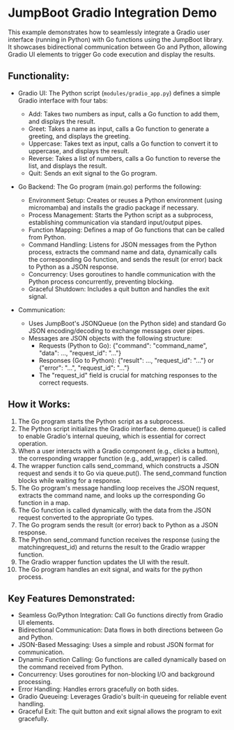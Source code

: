 # JumpBoot Gradio Integration Demo

This example demonstrates how to seamlessly integrate a Gradio user interface (running in Python) with Go functions using the JumpBoot library. It showcases bidirectional communication between Go and Python, allowing Gradio UI elements to trigger Go code execution and display the results.

## Functionality:

- Gradio UI: The Python script (`modules/gradio_app.py`) defines a simple Gradio interface with four tabs:

  - Add: Takes two numbers as input, calls a Go function to add them, and displays the result.
  - Greet: Takes a name as input, calls a Go function to generate a greeting, and displays the greeting.
  - Uppercase: Takes text as input, calls a Go function to convert it to uppercase, and displays the result.
  - Reverse: Takes a list of numbers, calls a Go function to reverse the list, and displays the result.
  - Quit: Sends an exit signal to the Go program.

- Go Backend: The Go program (main.go) performs the following:

  - Environment Setup: Creates or reuses a Python environment (using micromamba) and installs the gradio package if necessary.
  - Process Management: Starts the Python script as a subprocess, establishing communication via standard input/output pipes.
  - Function Mapping: Defines a map of Go functions that can be called from Python.
  - Command Handling: Listens for JSON messages from the Python process, extracts the command name and data, dynamically calls the corresponding Go function, and sends the result (or error) back to Python as a JSON response.
  - Concurrency: Uses goroutines to handle communication with the Python process concurrently, preventing blocking.
  - Graceful Shutdown: Includes a quit button and handles the exit signal.

- Communication:

  - Uses JumpBoot's JSONQueue (on the Python side) and standard Go JSON encoding/decoding to exchange messages over pipes.
  - Messages are JSON objects with the following structure:
    - Requests (Python to Go): {"command": "command_name", "data": ..., "request_id": "..."}
    - Responses (Go to Python): {"result": ..., "request_id": "..."} or {"error": "...", "request_id": "..."}
    - The "request_id" field is crucial for matching responses to the correct requests.

## How it Works:

1. The Go program starts the Python script as a subprocess.
2. The Python script initializes the Gradio interface. demo.queue() is called to enable Gradio's internal queuing, which is essential for correct operation.
3. When a user interacts with a Gradio component (e.g., clicks a button), the corresponding wrapper function (e.g., add_wrapper) is called.
4. The wrapper function calls send_command, which constructs a JSON request and sends it to Go via queue.put(). The send_command function blocks while waiting for a response.
5. The Go program's message handling loop receives the JSON request, extracts the command name, and looks up the corresponding Go function in a map.
6. The Go function is called dynamically, with the data from the JSON request converted to the appropriate Go types.
7. The Go program sends the result (or error) back to Python as a JSON response.
8. The Python send_command function receives the response (using the matchingrequest_id) and returns the result to the Gradio wrapper function.
9. The Gradio wrapper function updates the UI with the result.
10. The Go program handles an exit signal, and waits for the python process.

## Key Features Demonstrated:

- Seamless Go/Python Integration: Call Go functions directly from Gradio UI elements.
- Bidirectional Communication: Data flows in both directions between Go and Python.
- JSON-Based Messaging: Uses a simple and robust JSON format for communication.
- Dynamic Function Calling: Go functions are called dynamically based on the command received from Python.
- Concurrency: Uses goroutines for non-blocking I/O and background processing.
- Error Handling: Handles errors gracefully on both sides.
- Gradio Queueing: Leverages Gradio's built-in queueing for reliable event handling.
- Graceful Exit: The quit button and exit signal allows the program to exit gracefully.
